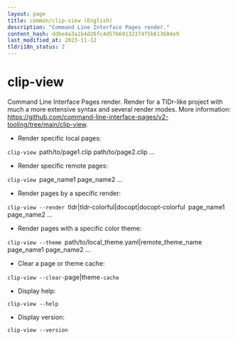 ```yaml
---
layout: page
title: common/clip-view (English)
description: "Command Line Interface Pages render."
content_hash: ddbe4a3a1b4d26fc4d57669132374f5b613684e9
last_modified_at: 2023-11-12
tldri18n_status: 2
---
```

# clip-view

Command Line Interface Pages render.
Render for a TlDr-like project with much a more extensive syntax and several render modes.
More information: <https://github.com/command-line-interface-pages/v2-tooling/tree/main/clip-view>.

- Render specific local pages:

`clip-view `<span class="tldr-var badge badge-pill bg-dark-lm bg-white-dm text-white-lm text-dark-dm font-weight-bold">path/to/page1.clip path/to/page2.clip ...</span>

- Render specific remote pages:

`clip-view `<span class="tldr-var badge badge-pill bg-dark-lm bg-white-dm text-white-lm text-dark-dm font-weight-bold">page_name1 page_name2 ...</span>

- Render pages by a specific render:

`clip-view --render `<span class="tldr-var badge badge-pill bg-dark-lm bg-white-dm text-white-lm text-dark-dm font-weight-bold">tldr|tldr-colorful|docopt|docopt-colorful</span>` `<span class="tldr-var badge badge-pill bg-dark-lm bg-white-dm text-white-lm text-dark-dm font-weight-bold">page_name1 page_name2 ...</span>

- Render pages with a specific color theme:

`clip-view --theme `<span class="tldr-var badge badge-pill bg-dark-lm bg-white-dm text-white-lm text-dark-dm font-weight-bold">path/to/local_theme.yaml|remote_theme_name</span>` `<span class="tldr-var badge badge-pill bg-dark-lm bg-white-dm text-white-lm text-dark-dm font-weight-bold">page_name1 page_name2 ...</span>

- Clear a page or theme cache:

`clip-view --clear-`<span class="tldr-var badge badge-pill bg-dark-lm bg-white-dm text-white-lm text-dark-dm font-weight-bold">page|theme</span>`-cache`

- Display help:

`clip-view --help`

- Display version:

`clip-view --version`

